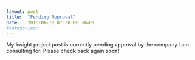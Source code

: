 ```yaml
---
layout: post
title:  "Pending Approval"
date:   2016-06-30 07:30:00 -0400
#categories: 
---
```


My Insight project post is currently pending approval by the company I am consulting for. Please check back again soon!
